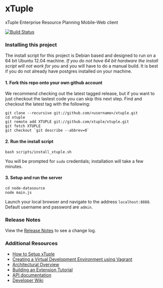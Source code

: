 xTuple
======

xTuple Enterprise Resource Planning Mobile-Web client

[![Build Status](https://travis-ci.org/xtuple/xtuple.png)](https://travis-ci.org/xtuple/xtuple)

### Installing this project

The install script for this project is Debian based and designed to run on a 64 bit Ubuntu 12.04 machine. *If you do not have 64 bit hardware the install script will not work for you* and you will have to do a manual build. It is best if you do not already have postgres installed on your machine.

#### 1. Fork this repo onto your own github account
We recommend checking out the latest tagged release, but if you want to just
checkout the lastest code you can skip this next step. Find and checkout the
latest tag with the following:

    git clone --recursive git://github.com/<username>/xtuple.git
    cd xtuple
    git remote add XTUPLE git://github.com/xtuple/xtuple.git
    git fetch XTUPLE
    git checkout `git describe --abbrev=0`

#### 2. Run the install script

    bash scripts/install_xtuple.sh

You will be prompted for `sudo` credentials; installation will take a few
minutes.

#### 3. Setup and run the server

    cd node-datasource
    node main.js

Launch your local browser and navigate to the address `localhost:8888`. Default username and password are `admin`.

### Release Notes

View the [Release Notes](RELEASE.md) to see a change log.

### Additional Resources

  * [How to Setup xTuple](https://github.com/xtuple/xtuple/wiki/How-to-set-up-xTuple)
  * [Creating a Virtual Development Environment using Vagrant](https://github.com/xtuple/xtuple-vagrant/blob/master/README.md)
  * [Architectural Overview](https://github.com/xtuple/xtuple/wiki/Overview)
  * [Building an Extension Tutorial](https://github.com/xtuple/xtuple-extensions/blob/master/docs/TUTORIAL.md)
  * [API documentation](http://xtuple.com/jsdoc)
  * [Developer Wiki](https://github.com/xtuple/xtuple/wiki)
